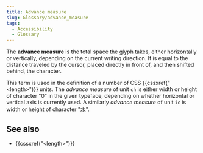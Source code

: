 ```yaml
---
title: Advance measure
slug: Glossary/advance_measure
tags:
  - Accessibility
  - Glossary
---
```


The **advance measure** is the total space the glyph takes, either horizontally or vertically, depending on the current writing direction. It is equal to the distance traveled by the cursor, placed directly in front of, and then shifted behind, the character.

This term is used in the definition of a number of CSS {{cssxref("&lt;length&gt;")}} units.
The _advance measure_ of unit `ch` is either width or height of character "0" in the given typeface, depending on whether horizontal or vertical axis is currently used. A similarly _advance measure_ of unit `ic` is width or height of character "水".

## See also

- {{cssxref("&lt;length&gt;")}}
